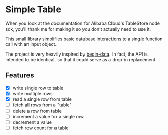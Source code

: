 # Simple Table

When you look at the documentation for Alibaba Cloud's TableStore node sdk, you'll thank me for making it so you don't actually need to use it.

This small library simplifies basic database interactions to a single function call with an input object.

The project is very heavily inspired by [begin-data](https://github.com/smallwins/begin-data). In fact, the API is intended to be identical, so that it could serve as a drop-in replacement

## Features

- [x] write single row to table
- [x] write multiple rows
- [x] read a single row from table
- [ ] fetch all rows from a "table"
- [ ] delete a row from table
- [ ] increment a value for a single row
- [ ] decrement a value
- [ ] fetch row count for a table
